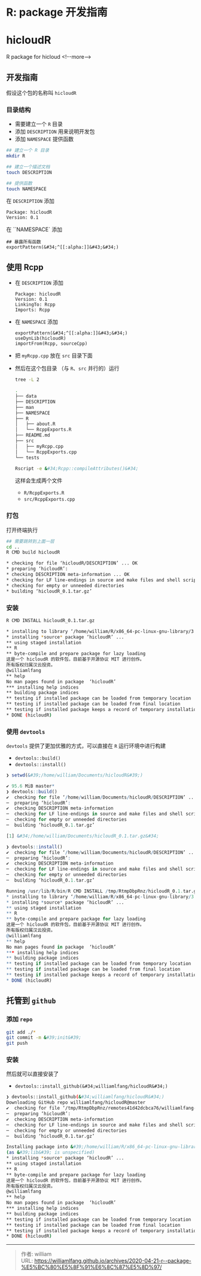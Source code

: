# R: package 开发指南


# hicloudR

R package for hicloud
&lt;!--more--&gt;

## 开发指南

假设这个包的名称叫 `hicloudR`

### 目录结构

- 需要建立一个 `R` 目录
- 添加 `DESCRIPTION` 用来说明开发包
- 添加 `NAMESPACE` 提供函数

```bash
## 建立一个 R 目录
mkdir R

## 建立一个描述文档
touch DESCRIPTION

## 提供函数
touch NAMESPACE
```

在 `DESCRIPTION` 添加

```
Package: hicloudR
Version: 0.1
```

在 ``NAMESPACE` 添加

```
## 暴露所有函数
exportPattern(&#34;^[[:alpha:]]&#43;&#34;)
```

## 使用 Rcpp

- 在 `DESCRIPTION` 添加

    `````
    Package: hicloudR
    Version: 0.1
    LinkingTo: Rcpp
    Imports: Rcpp
    `````

- 在 `NAMESPACE` 添加

    ```
    exportPattern(&#34;^[[:alpha:]]&#43;&#34;)
    useDynLib(hicloudR)
    importFrom(Rcpp, sourceCpp)
    ```

- 把 `myRcpp.cpp` 放在 `src` 目录下面

- 然后在这个包目录 （与 `R`、`src` 并行的）运行

    ``` bash
    tree -L 2

    .
    ├── data
    ├── DESCRIPTION
    ├── man
    ├── NAMESPACE
    ├── R
    │   ├── about.R
    │   └── RcppExports.R
    ├── README.md
    ├── src
    │   ├── myRcpp.cpp
    │   └── RcppExports.cpp
    └── tests

    Rscript -e &#34;Rcpp::compileAttributes()&#34;
    ```

  这样会生成两个文件

    - `R/RcppExports.R`
    - `src/RcppExports.cpp`




### 打包

打开终端执行

```bash
## 需要跳转到上面一层
cd ..
R CMD build hicloudR

* checking for file ‘hicloudR/DESCRIPTION’ ... OK
* preparing ‘hicloudR’:
* checking DESCRIPTION meta-information ... OK
* checking for LF line-endings in source and make files and shell scripts
* checking for empty or unneeded directories
* building ‘hicloudR_0.1.tar.gz’
```

### 安装

```bash
R CMD INSTALL hicloudR_0.1.tar.gz

* installing to library ‘/home/william/R/x86_64-pc-linux-gnu-library/3.6’
* installing *source* package ‘hicloudR’ ...
** using staged installation
** R
** byte-compile and prepare package for lazy loading
这是一个 hicloudR 的软件包，目前基于开源协议 MIT 进行创作。
所有版权归属汉云投资。
@williamlfang
** help
No man pages found in package  ‘hicloudR’
*** installing help indices
** building package indices
** testing if installed package can be loaded from temporary location
** testing if installed package can be loaded from final location
** testing if installed package keeps a record of temporary installation path
* DONE (hicloudR)
```

### 使用 `devtools`

`devtools` 提供了更加优雅的方式，可以直接在 `R` 运行环境中进行构建

- `devtools::build()`
- `devtools::install()`

```R
❯ setwd(&#39;/home/william/Documents/hicloudR&#39;)

✔ 95.6 MiB master*
❯ devtools::build()
✔  checking for file ‘/home/william/Documents/hicloudR/DESCRIPTION’ ...
─  preparing ‘hicloudR’:
✔  checking DESCRIPTION meta-information
─  checking for LF line-endings in source and make files and shell scripts
─  checking for empty or unneeded directories
─  building ‘hicloudR_0.1.tar.gz’

[1] &#34;/home/william/Documents/hicloudR_0.1.tar.gz&#34;

❯ devtools::install()
✔  checking for file ‘/home/william/Documents/hicloudR/DESCRIPTION’ ...
─  preparing ‘hicloudR’:
✔  checking DESCRIPTION meta-information
─  checking for LF line-endings in source and make files and shell scripts
─  checking for empty or unneeded directories
─  building ‘hicloudR_0.1.tar.gz’

Running /usr/lib/R/bin/R CMD INSTALL /tmp/RtmpDbpRnz/hicloudR_0.1.tar.gz --install-tests
* installing to library ‘/home/william/R/x86_64-pc-linux-gnu-library/3.6’
* installing *source* package ‘hicloudR’ ...
** using staged installation
** R
** byte-compile and prepare package for lazy loading
这是一个 hicloudR 的软件包，目前基于开源协议 MIT 进行创作。
所有版权归属汉云投资。
@williamlfang
** help
No man pages found in package  ‘hicloudR’
*** installing help indices
** building package indices
** testing if installed package can be loaded from temporary location
** testing if installed package can be loaded from final location
** testing if installed package keeps a record of temporary installation path
* DONE (hicloudR)
```

## 托管到 `github`

### 添加 `repo`

```bash
git add ./*
git commit -m &#39;init&#39;
git push
```

### 安装

然后就可以直接安装了

- `devtools::install_github(&#34;williamlfang/hicloudR&#34;)`

```bash
❯ devtools::install_github(&#34;williamlfang/hicloudR&#34;)
Downloading GitHub repo williamlfang/hicloudR@master
✔  checking for file ‘/tmp/RtmpDbpRnz/remotes41d42dcbca76/williamlfang-hicloudR-20b2dbf/DESCRIPTION’ ...
─  preparing ‘hicloudR’:
✔  checking DESCRIPTION meta-information
─  checking for LF line-endings in source and make files and shell scripts
─  checking for empty or unneeded directories
─  building ‘hicloudR_0.1.tar.gz’

Installing package into &#39;/home/william/R/x86_64-pc-linux-gnu-library/3.6&#39;
(as &#39;lib&#39; is unspecified)
* installing *source* package ‘hicloudR’ ...
** using staged installation
** R
** byte-compile and prepare package for lazy loading
这是一个 hicloudR 的软件包，目前基于开源协议 MIT 进行创作。
所有版权归属汉云投资。
@williamlfang
** help
No man pages found in package  ‘hicloudR’
*** installing help indices
** building package indices
** testing if installed package can be loaded from temporary location
** testing if installed package can be loaded from final location
** testing if installed package keeps a record of temporary installation path
* DONE (hicloudR)

```


---

> 作者: william  
> URL: https://williamlfang.github.io/archives/2020-04-21-r--package-%E5%BC%80%E5%8F%91%E6%8C%87%E5%8D%97/  

